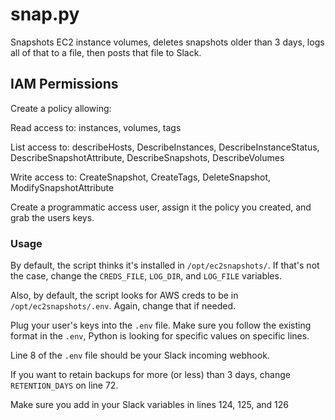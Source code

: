 # snap.py

Snapshots EC2 instance volumes, deletes snapshots older than 3 days, logs all of that to a file, then posts that file to Slack. 

## IAM Permissions

Create a policy allowing:

Read access to: instances, volumes, tags

List access to: describeHosts, DescribeInstances, DescribeInstanceStatus, DescribeSnapshotAttribute, DescribeSnapshots, DescribeVolumes

Write access to: CreateSnapshot, CreateTags, DeleteSnapshot, ModifySnapshotAttribute

Create a programmatic access user, assign it the policy you created, and grab the users keys.

### Usage

By default, the script thinks it's installed in `/opt/ec2snapshots/`. If that's not the case, change the `CREDS_FILE`, `LOG_DIR`, and `LOG_FILE` variables. 

Also, by default, the script looks for AWS creds to be in `/opt/ec2snapshots/.env`. Again, change that if needed.

Plug your user's keys into the `.env` file. Make sure you follow the existing format in the `.env`, Python is looking for specific values on specific lines.

Line 8 of the `.env` file should be your Slack incoming webhook.

If you want to retain backups for more (or less) than 3 days, change `RETENTION_DAYS` on line 72.

Make sure you add in your Slack variables in lines 124, 125, and 126
